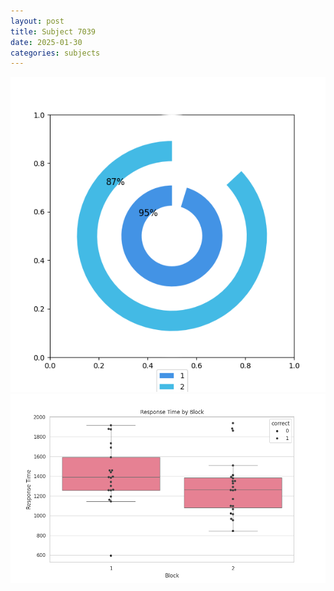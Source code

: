 ```yaml
---
layout: post
title: Subject 7039
date: 2025-01-30
categories: subjects
---
```


![](data/7039/run-10/7039__acc_test.png)
![](data/7039/run-10/7039_rt.png)
